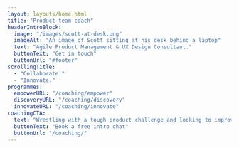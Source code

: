 ```yaml
---
layout: layouts/home.html
title: "Product team coach"
headerIntroBlock:
  image: "/images/scott-at-desk.png"
  imageAlt: "An image of Scott sitting at his desk behind a laptop"
  text: "Agile Product Management & UX Design Consultant."
  buttonText: "Get in touch"
  buttonUrl: "#footer"
scrollingTitle:
  - "Collaborate."
  - "Innovate."
programmes:
  empowerURL: "/coaching/empower"
  discoveryURL: "/coaching/discovery"
  innovateURL: "/coaching/innovate"
coachingCTA:
  text: "Wrestling with a tough product challenge and looking to improve the way your teams work?"
  buttonText: "Book a free intro chat"
  buttonUrl: "/coaching/"
---
```

